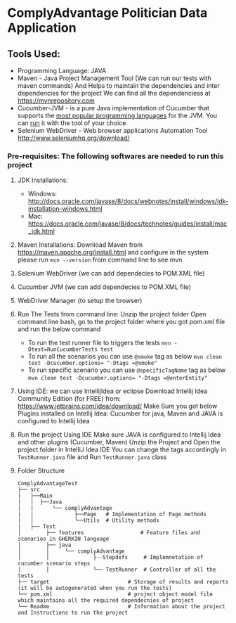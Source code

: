 ComplyAdvantage Politician Data Application
===========================================
## Tools Used:
* Programming Language: JAVA
* Maven -  Java Project Management Tool (We can run our tests with maven commands)
           And Helps to maintain the dependencies and inter dependencies for the project
           We can find all the dependenciess at https://mvnrepository.com   
* Cucumber-JVM - is a pure Java implementation of Cucumber that supports the [most popular programming languages](https://cukes.info/docs/reference/jvm#running) for the JVM.
                You can [run](https://cukes.info/docs/reference/jvm#running) it with the tool of your choice.
* Selenium WebDriver - Web browser applications Automation Tool 
                    http://www.seleniumhq.org/download/

### Pre-requisites: The following softwares are needed to run this project
1. JDK Installations: 
    * Windows: http://docs.oracle.com/javase/8/docs/webnotes/install/windows/jdk-installation-windows.html
    * Mac: https://docs.oracle.com/javase/8/docs/technotes/guides/install/mac_jdk.html
2. Maven Installations: Download Maven from https://maven.apache.org/install.html and configure in the system
    please run `mvn --version` from command line to see mvn
3. Selenium WebDriver (we can add dependecies to POM.XML file)
4. Cucumber JVM (we can add dependecies to POM.XML file)
5. WebDriver Manager (to setup the browser)
6. Run The Tests from command line:
   Unzip the project folder
   Open command line bash, go to the project folder where you got pom.xml file and run the below command
   * To run the test runner file to triggers the tests
        `mvn -Dtest=RunCucumberTests test`
   * To run all the scenarios you can use `@smoke` tag as below
        `mvn clean test -Dcucumber.options= "-Dtags =@smoke"`
   * To run specific scenario you can use `@specificTagName` tag as below
        `mvn clean test -Dcucumber.options= "-Dtags =@enterEntity"`

7. Using IDE:
   we can use IntellijIdea or eclipse 
   Download Intellij Idea Community Edition (for FREE) from: https://www.jetbrains.com/idea/download/
   Make Sure you got below Plugins installed on Intellij Idea:
   Cucumber for java, Maven and JAVA is configured to Intellij Idea
   
8. Run the project Using IDE 
    Make sure JAVA is configured to Intellij Idea and other plugins (Cucumber, Maven)
    Unzip the Project and Open the project folder in IntelliJ Idea IDE
    You can change the tags accordingly in `TestRunner.java` file and Run `TestRunner.java` class

9. Folder Structure
    ```
    ComplyAdvantageTest
    ├── src
    |   ├──Main
    |   |  ├──Java
    |   |      └── complyAdvantage
    |   |             ├──Page   # Implementation of Page methods
    |   |             └──Utils  # Utility methods
    |   ├── Test                 
    │        ├── features                  # Feature files and scenarios in GHERKIN language
    │        ├── java
    │        │     └── complyAdvantage
    │        │              ├--Stepdefs     # Implemnetation of cucumber scenario steps
    │        │              └── TestRunner  # Controller of all the tests
    ├── target                         # Storage of results and reports (it will be autogenerated when you run the tests)
    └── pom.xml                        # project object model file which maintains all the required dependecnies of project
    └── Readme                         # Information about the project and Instructions to run the project
    ```

    